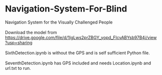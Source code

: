 # Navigation-System-For-Blind
Navigation System for the Visually Challenged People</br>
</br>
Download the model from https://drive.google.com/file/d/1IgLws2prZBGY_yopd_FIcvABYsb97B4i/view?usp=sharing</br>
</br>
SixthDetection.ipynb is without the GPS and is self sufficient Python file.</br>
</br>
SeventhDetection.ipynb has GPS included and needs Location.ipynb and url.txt to run.
